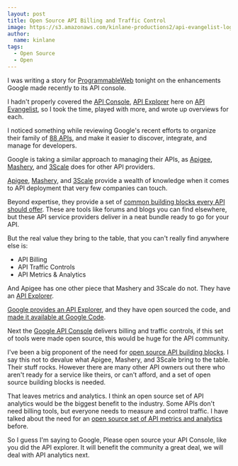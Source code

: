 ```yaml
---
layout: post
title: Open Source API Billing and Traffic Control
image: https://s3.amazonaws.com/kinlane-productions2/api-evangelist-logos/api-evangelist-butterfly-vertical.png
author:
  name: kinlane
tags:
  - Open Source
  - Open
---
```

I was writing a story for [ProgrammableWeb](http://www.programmableweb.com "ProgrammableWeb") tonight on the enhancements Google made recently to its API console.

I hadn't properly covered the [API Console](https://code.google.com/apis/console/ "API Console"), [API Explorer](http://code.google.com/apis/explorer/ "API Explorer") here on [API Evangelist](http://www.apievangelist.com "API Evangelist"), so I took the time, played with more, and wrote up overviews for each.

I noticed something while reviewing Google's recent efforts to organize their family of [88 APIs](http://www.programmableweb.com/apis/directory/1?company=Google "88 APIs"), and make it easier to discover, integrate, and manage for developers.

Google is taking a similar approach to managing their APIs, as [Apigee](http://www.apigee.com "Apigee"), [Mashery](http://www.mashery.com "Mashery"), and [3Scale](http://www.3Scale.net "3Scale") does for other API providers.

[Apigee](http://apievangelist.com/2010/10/10/apigee-api-services/ "Apigee"), [Mashery](http://apievangelist.com/2010/10/10/mashery-api-services/ "Mashery"), and [3Scale](http://apievangelist.com/2010/10/10/3scale-api-services/ "3Scale") provide a wealth of knowledge when it comes to API deployment that very few companies can touch.

Beyond expertise, they provide a set of [common building blocks every API should offer](http://apievangelist.com/2011/03/07/api-area-common-building-blocks/ "common building blocks every API should offer"). These are tools like forums and blogs you can find elsewhere, but these API service providers deliver in a neat bundle ready to go for your API.

But the real value they bring to the table, that you can't really find anywhere else is:

*   API Billing
*   API Traffic Controls
*   API Metrics & Analytics

And Apigee has one other piece that Mashery and 3Scale do not. They have an [API Explorer](http://apigee.com/about/products_togo.html "API Explorer").

[Google provides an API Explorer](http://apievangelist.com/2011/05/21/google-apis-explorer/ "Google provides an API explorer"), and they have open sourced the code, and [made it available at Google Code](http://code.google.com/p/google-apis-explorer/ "made it available at Google Code").

Next the [Google API Console](http://apievangelist.com/2011/05/21/google-apis-console/ "Google API Console") delivers billing and traffic controls, if this set of tools were made open source, this would be huge for the API community.

I've been a big proponent of the need for [open source API building blocks](http://apievangelist.com/2011/04/04/open-building-blocks-for-an-api/ "open source building blocks"). I say this not to devalue what Apigee, Mashery, and 3Scale bring to the table. Their stuff rocks. However there are many other API owners out there who aren't ready for a service like theirs, or can't afford, and a set of open source building blocks is needed.

That leaves metrics and analytics. I think an open source set of API analytics would be the biggest benefit to the industry. Some APIs don't need billing tools, but everyone needs to measure and control traffic. I have talked about the need for an [open source set of API metrics and analytics](http://apievangelist.com/2011/03/31/api-metrics-and-analytics/ "open source set of aPI metrics and analytics") before.

So I guess I'm saying to Google, Please open source your API Console, like you did the API explorer. It will benefit the community a great deal, we will deal with API analytics next.